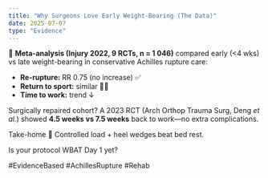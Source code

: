 ```yaml
---
title: "Why Surgeons Love Early Weight-Bearing (The Data)"
date: 2025-07-07
type: "Evidence"
---
```


🦿 **Meta-analysis (Injury 2022, 9 RCTs, n = 1 046)** compared early (<4 wks) vs late weight-bearing in conservative Achilles rupture care:

- **Re-rupture:** RR 0.75 (no increase) ✅
- **Return to sport:** similar 🏃‍♂️
- **Time to work:** trend ↓

Surgically repaired cohort? A 2023 RCT (Arch Orthop Trauma Surg, Deng *et al.*) showed **4.5 weeks vs 7.5 weeks** back to work—no extra complications.

Take-home 📌 Controlled load + heel wedges beat bed rest.

Is your protocol WBAT Day 1 yet?

 #EvidenceBased #AchillesRupture #Rehab
